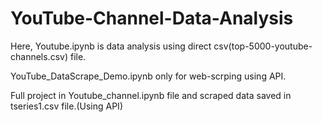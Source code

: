 # YouTube-Channel-Data-Analysis

Here, Youtube.ipynb is data analysis using direct csv(top-5000-youtube-channels.csv) file. 

YouTube_DataScrape_Demo.ipynb only for web-scrping using API.

Full project in Youtube_channel.ipynb file and scraped data saved in tseries1.csv file.(Using API)
